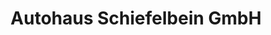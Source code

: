 ---
title: "Autohaus Schiefelbein GmbH"
url: /hoyerswerda/autohaus-schiefelbein-gmbh/
shop: Autohaus
---